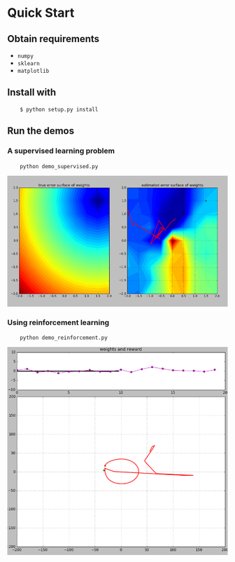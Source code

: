 # Quick Start

## Obtain requirements

* `numpy`
* `sklearn`
* `matplotlib`

## Install with

```
	$ python setup.py install
```

## Run the demos

### A supervised learning problem 

```
	python demo_supervised.py
```

![Demo Supervised](screenshot_sup_learn.png)

### Using reinforcement learning

```
	python demo_reinforcement.py
```

![Demo Reinforcement](screenshot_reinforce.png)
